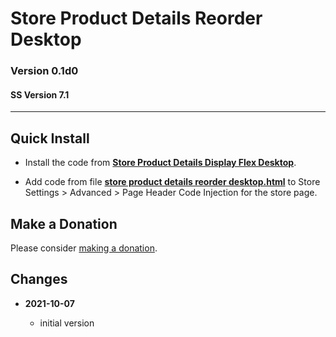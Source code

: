 # Store Product Details Reorder Desktop

### Version 0.1d0

#### SS Version 7.1

---

## Quick Install

* Install the code from
  **[Store Product Details Display Flex Desktop](https://github.com/tomsWebConsulting/twcsl/tree/main/v7.1/Store%20Product%20Details%20Display%20Flex%20Desktop#store-product-details-display-flex-desktop)**.
  
* Add code from file
  **[store product details reorder desktop.html](store%20product%20details%20reorder%20desktop.html#L1)**
  to Store Settings > Advanced > Page Header Code Injection for the store page.

## Make a Donation

Please consider
[making a donation](https://github.com/tomsWebConsulting/twcsl#make-a-donation).

## Changes

<!-- * **2021-08-02**

  * fix minor documentation issues
  * bumped version to 0.1d1
  -->
* **2021-10-07**

  * initial version
